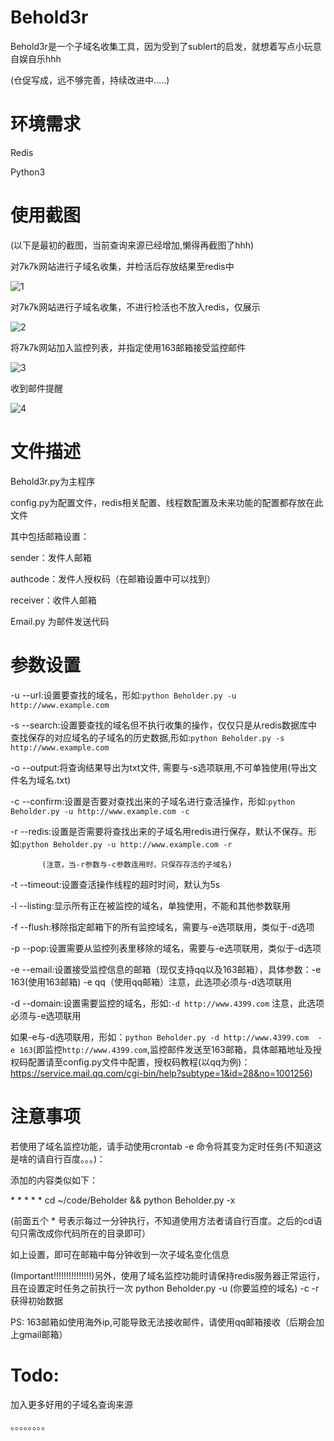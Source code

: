 # Behold3r
Behold3r是一个子域名收集工具，因为受到了sublert的启发，就想着写点小玩意自娱自乐hhh

(仓促写成，远不够完善，持续改进中.....)

# 环境需求
Redis

Python3

# 使用截图
(以下是最初的截图，当前查询来源已经增加,懒得再截图了hhh)

对7k7k网站进行子域名收集，并检活后存放结果至redis中

![1](https://github.com/phantom11235/Behold3r/blob/master/example/1.png)

对7k7k网站进行子域名收集，不进行检活也不放入redis，仅展示

![2](https://github.com/phantom11235/Behold3r/blob/master/example/2.png)

将7k7k网站加入监控列表，并指定使用163邮箱接受监控邮件

![3](https://github.com/phantom11235/Behold3r/blob/master/example/3.png)

收到邮件提醒

![4](https://github.com/phantom11235/Behold3r/blob/master/example/4.png)

# 文件描述
Behold3r.py为主程序

config.py为配置文件，redis相关配置、线程数配置及未来功能的配置都存放在此文件

其中包括邮箱设置：

sender：发件人邮箱

authcode：发件人授权码（在邮箱设置中可以找到）

receiver：收件人邮箱

Email.py 为邮件发送代码

# 参数设置
-u --url:设置要查找的域名，形如:```python Beholder.py -u http://www.example.com```

-s --search:设置要查找的域名但不执行收集的操作，仅仅只是从redis数据库中查找保存的对应域名的子域名的历史数据,形如:```python Beholder.py -s http://www.example.com```

-o --output:将查询结果导出为txt文件, 需要与-s选项联用,不可单独使用(导出文件名为域名.txt)

-c --confirm:设置是否要对查找出来的子域名进行查活操作，形如:```python Beholder.py -u http://www.example.com -c```

-r --redis:设置是否需要将查找出来的子域名用redis进行保存，默认不保存。形如:```python Beholder.py -u http://www.example.com -r```

           (注意，当-r参数与-c参数连用时，只保存存活的子域名)
-t --timeout:设置查活操作线程的超时时间，默认为5s

-l --listing:显示所有正在被监控的域名，单独使用，不能和其他参数联用

-f --flush:移除指定邮箱下的所有监控域名，需要与-e选项联用，类似于-d选项

-p --pop:设置需要从监控列表里移除的域名，需要与-e选项联用，类似于-d选项

-e --email:设置接受监控信息的邮箱（现仅支持qq以及163邮箱），具体参数：-e 163(使用163邮箱)  -e qq（使用qq邮箱）注意，此选项必须与-d选项联用

-d --domain:设置需要监控的域名，形如:```-d http://www.4399.com```  注意，此选项必须与-e选项联用

如果-e与-d选项联用，形如：```python Beholder.py -d http://www.4399.com  -e 163```(即监控```http://www.4399.com```,监控邮件发送至163邮箱，具体邮箱地址及授权码配置请至config.py文件中配置，授权码教程(以qq为例)：https://service.mail.qq.com/cgi-bin/help?subtype=1&id=28&no=1001256)

# 注意事项
若使用了域名监控功能，请手动使用crontab -e 命令将其变为定时任务(不知道这是啥的请自行百度。。。)：

添加的内容类似如下：

\* * * * * cd ~/code/Beholder && python Beholder.py -x

(前面五个 * 号表示每过一分钟执行，不知道使用方法者请自行百度。之后的cd语句只需改成你代码所在的目录即可）

如上设置，即可在邮箱中每分钟收到一次子域名变化信息

(Important!!!!!!!!!!!!!!!)另外，使用了域名监控功能时请保持redis服务器正常运行，且在设置定时任务之前执行一次 python Beholder.py -u (你要监控的域名) -c -r 获得初始数据

PS: 163邮箱如使用海外ip,可能导致无法接收邮件，请使用qq邮箱接收（后期会加上gmail邮箱）
# Todo:

加入更多好用的子域名查询来源

。。。。。。。。
